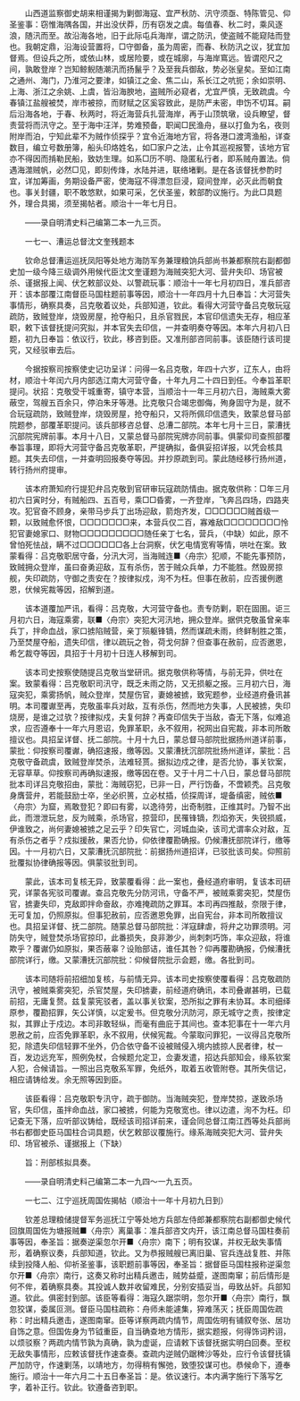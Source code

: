 <!-- { "loadSidebar": true } -->
　　山西道监察御史胡来相谨揭为剿御海寇、宜严秋防、汛守须亟、特陈管见、仰圣鉴事：窃惟海隅各国，并出没伏莽，历有窃发之虞。每值春、秋二时，乘风逐浪，随汛而至。故沿海各地，旧于此际屯兵海岸，谓之防汛，使盗贼不能窥陆而登也。我朝定鼎，沿海设营置将，□守御备，虽为周密，而春、秋防汛之议，犹宜加督焉。但设兵之所，或依山林，或居险要，或在城廓，与海岸窵远。皆谓咫尺之间，孰敢登岸？岂知鲸鲵随潮汛而扬鬣乎？及至我兵御敌，势必张皇矣。至如江南之通州、海门，乃淮河之要津，如镇江之金、焦二山，系长江之吭扼；余如崇明、上海、浙江之余姚、上虞，皆沿海腴地，盗贼所必窥者，尤宜严慎，无致疏虞。今春镇江盐艘被焚，岸市被掠，而财赋之区奚容致此，是防严未密，申饬不切耳。嗣后沿海各地，于春、秋两时，将近海营兵扎营海岸，再于山顶筑墩，设兵瞭望，督责营将而汛守之。至于海中汪洋，势难预备，职闻□民渔舟，昼以打鱼为名，夜则附岸而泊，宁知此辈不为贼作侦探乎？宜令近海地方官，将各港口渡湾渔船，详查数目，编立号数册簿，船头印烙姓名，如□家户之法，止令其巡视报警，该地方官亦不得因而掯勒民船，致妨生理。如系□历不明、隐匿私行者，即系贼舟置法。倘遇海澨贼帆，必然□见，即刻传烽，水陆并进，联络堵剿。是在各该督抚参酌时宜，详加筹画，务期设备严密，使海寇不得漂忽巨浸，窥间登岸，必灭此而朝食也。事关封疆，职不敢悠默，如果可采，乞伏圣鉴，敕部酌议施行。为此□具题外，理合具揭，须至揭帖者。顺治十一年七月日。

　　——录自明清史料己编第二本一九三页。

　　一七一、漕运总督沈文奎残题本

　　钦命总督漕运巡抚凤阳等处地方海防军务兼理粮饷兵部尚书兼都察院右副都御史加一级今降三级调外用候代臣沈文奎谨题为海贼突犯大河、营弁失印、场官被杀、谨据报上闻、伏乞敕部议处、以警疏玩事：顺治十一年七月初四日，准兵部咨开：该本部覆江南督臣马国柱题前事等因，顺治十一年四月十九日奉旨：大河营失事情形，确察具奏，吕克敬着议处，兵部知道，钦此。看得大河营守备吕克敬玩寇疏防，致贼登岸，烧毁房屋，抢夺船只，且杀官戮民，本官印信遗失无存，相应革职，敕下该督抚提问究拟，并本官失去印信，一并查明奏夺等因。本年六月初八日题，初九日奉旨：依议行，钦此，移咨到臣。又准刑部咨同前事。该臣随行该司提究，又经驳审去后。

　　今据按察司按察使史记功呈详：问得一名吕克敬，年四十六岁，辽东人，由将材，顺治十年闰六月内部选江南大河营守备，十年九月二十四日到任。今奉旨革职提问。状招：克敬受干城重寄，镇守本营，当顺治十一年三月初六日，海贼乘大雾蔽空，驾艘五百余只，停泊朱牙等港。比克敬只合竭忠御侮，殉身固守为是，就不合玩寇疏防，致贼登岸，烧毁房屋，抢夺船只，又将所佩印信遗失，致蒙总督马部院题参，部覆革职提问。该兵部移咨总督、总漕二部院。本年七月十三日，蒙漕抚沉部院宪牌前事。本月十八日，又蒙总督马部院宪牌亦同前事。俱蒙仰司查照部覆奉旨事理，即将大河营守备吕克敬革职，严提确拟，备俱妥招详报，以凭会核具题。其失去印信，一并查明回报奏夺等因。并抄原疏到司。蒙此随经移行扬州道，转行扬州府提审。

　　该本府萧知府行提犯弁吕克敬到官研审玩寇疏防情由。据克敬供称：□年三月初六日寅时分，有贼船四、五百号，乘□□昏雾，一齐登岸，飞奔吕四场，四路夹攻。犯官奋不顾身，亲带马步兵丁出场迎敌，箭炮齐发，□□□□□□贼首级一颗，以致贼愈怀恨，□□□□□□□来，本营兵仅二百，寡难敌□□□□□□□□怜犯官妻媳家口、财物□□□□□□□□□随任亲丁七名，营兵，（中缺）如此，原不曾怕死怯战，瞒不过□□□□□□各上台洞察，伏乞电情宽宥等情，哄吐在案。致蒙看得：吕克敬职居守备，分汛大河，当海贼连■〈舟宗〉犯顺，不能先事预防，致贼拥众登岸，虽曰奋勇迎敌，互有杀伤，苦于贼众兵单，力不能胜。然毁房掠舰，失印疏防，守御之责安在？按律拟戍，洵不为枉。但事在赦前，应否援例邀恩，伏候宪裁等因，招解到道。

　　该本道覆加严讯，看得：吕克敬，大河营守备也。责专防剿，职在固圉。讵三月初六日，海寇乘雾，联■〈舟宗〉突犯大河汛地，拥众登岸。据供克敬虽曾亲率兵丁，拌命血战，家口掳陷贼营，亲丁殒躯锋镝，然而谋疏未雨，终鲜制胜之策，乃至焚屋夺船，遗失印信，律以疏玩之咎，荷戈何辞？但查事在赦前，应否邀恩，希乞裁夺等因，具招于十月初十日连人移解到司。

　　该本司史按察使随提吕克敬当堂研讯。据克敬供称等情，与前无异，供吐在案。致蒙看得：吕克敬职司汛守，既乏未雨之防，又无损躯之报。三月初六日，海寇突犯，乘雾扬帆，贼众登岸，焚屋伤官，妻媳被掳，致宪题参，业经道府叠讯甚明。本司覆谳至再，克敬虽率兵对敌，互有杀伤，然而地方失事，人民被掳，失印烧房，是谁之过欤？按律拟戍，夫复何辞？再查印信失于当敌，杳无下落，似难追求，应否遵奉十一年六月恩诏，免罪革职，永不叙用，祝网出自宪裁，非本司所敢擅议也。具招呈详督、抚二部院。十月十九日，蒙总督马部院批据扬州道详前事，蒙批：仰按察司覆谳，确招速报，缴等因。又蒙漕抚沉部院批扬州道详，蒙批：吕克敬守备疏虞，致贼登岸焚杀，法难轻贳。据拟边戍之律，是否允协，事关钦案，无容草草。仰按察司再确拟速报，缴等因在卷。又于十月二十八日，蒙总督马部院批本司详吕克敬招由，蒙批：海贼窃犯，已非一日，严行饬备，不啻颖秃。吕克敬身膺营弁，若能鼓励士卒，坐必织篑，立必杖插，侦探周详，堤备缜密，贼依■〈舟宗〉为窟，焉敢登犯？即曰有雾，以逸待劳，出奇制胜，正维其时。乃智不出此，而泄泄玩怠，反为贼乘，杀场官，掠营印，民罹锋镝，烈焰弥天，失锐损威，伊谁致之，尚何妻媳被掳之足云乎？印失官亡，河城血染，该司尤谓率众对敌，互有杀伤之者乎？戍拟援赦，果否允协，仰依律覆勘确报。仍候漕抚部院详行，缴等因。十一月初六日，又蒙漕抚沉部院批：前据扬州道招详，已驳批该司矣。仰照前批覆拟协律确报等因。俱蒙驳批到司。

　　蒙此，该本司复核无异，致蒙覆看得：此一案也，叠经道府审明，复该本司研究，详蒙各宪驳司覆谳。查吕克敬先分防河讯，守备不严，被贼乘雾突犯，焚屋伤官，掳妻失印，克敌即拌命奋敌，亦难掩疏防之罪耳。本司再四推敲，奈限于律，无可复加，仍照原拟。但事犯赦前，应否邀恩免罪，出自宪台，非本司所敢擅议也。具招呈详督、抚二部院。随蒙总督马部院批：洋寇肆虐，将弁之功罪须明。河防失守，贼登焚杀场官掠印，此番损失，良非渺少，尚刺刺巧饰，率众迎敌，将谁欺乎？覆谳仍如原拟，果否蔽辜？设贻部诘，谁任其咎？仰再覆勘确报，仍候漕抚部院详行，缴。又蒙漕抚沉部院批：仰候督院批示会题，缴。各批到司。

　　该本司随将前招细加复核，与前情无异。该本司史按察使覆看得：吕克敬疏防汛守，被贼乘雾突犯，杀官焚屋，失印掳妻，前经道府确讯，本司叠谳甚明，已载前招，无庸复赘。兹复蒙宪驳者，盖以事关钦案，恐所拟之罪有未协耳。本司细绎原参，覆勘招罪，矢公详慎，以定爰书。但克敬分汛防河，原无城守之责，按律定拟，其罪止于戍边。本司非敢轻纵，而毫有曲庇于其间也。查本犯事在十一年六月恩赦之前，应否免罪革职，永不叙用，伏候宪裁。今蒙取问罪犯，一议得吕克敬所犯，除遗失印信轻罪不坐外，仍合依守备不设被贼侵入境内掳掠人民者律，杖一百，发边远充军，照例免杖，合候题允定卫，佥妻发遣，招达兵部知会，缘系钦案人犯，合候请旨。一照出吕克敬系军罪，免纸外，取着五收管附卷。其所失信记，相应请铸给发。余无照等因到臣。

　　该臣看得：吕克敬职专汛守，疏于御防。当海贼突犯，登岸焚掠，遂致杀场官，失印信，虽拌命血战，家口被掳，何能为克敬宽也。律以边遣，洵不为枉。印记查无下落，应听部议铸给，既经该司招详前来，谨会同总督江南江西等处兵部尚书右都御史臣马国柱合词具题，伏乞敕部议覆施行。缘系海贼突犯大河、营弁失印、场官被杀、谨据报上（下缺）

　　旨：刑部核拟具奏。

　　——录自明清史料己编第二本一九四～一九五页。

　　一七二、江宁巡抚周国佐揭帖（顺治十一年十月初九日到）

　　钦差总理粮储提督军务巡抚江宁等处地方兵部左侍郎兼都察院右副都御史候代回旗周国佐为塘报贼■〈舟宗〉离巢事：准兵部咨文内开，该江南总督马国柱奏前事等因，奉圣旨：据奏逆渠忽尔开■〈舟宗〉南下；明有狡谋，并权无敌失事情形，着确察议奏，兵部知道，钦此。又为恭报贼艘已离旧巢、官兵连战复胜、并陈续到投降人船、仰祈圣鉴事，该职题前事等因，奉圣旨：据督臣马国柱报称逆渠忽尔开■〈舟宗〉南行，这奏又称时出精兵邀击，贼势益蹙，遂图南窜；前后情形是何不侔，着确察具奏。其投诚人数并收留难民，分别安插妥当，毋致丛奸。兵部知道。钦此。俱密封到部。该臣等看得：海寇久踞崇明，忽尔开■〈舟宗〉南行，飘忽狡谋，委属叵测。督臣马国柱疏称：舟师未能遽集，猝难荡灭；抚臣周国佐疏称：时出精兵邀击，遂图南窜。臣等详察两疏内情节，周国佐明有铺叙夸张、居功自饰之意。但国佐身为节钺重臣，自当确查地方情形，据实题报，何得饰词矜诩，以烦驳察？两疏内情节孰为真确，孰为虚诞，应请敕下该督抚据实明白回奏。至权无敌失事情形，应敕该督抚作速查奏。查疏内逆贼仍踞稗沙等处，应行令该督抚镇严加防守，作速剿荡，以靖地方，勿得稍有懈弛，致堕狡谋可也。恭候命下，遵奉施行。顺治十一年六月二十五日奉圣旨：是。依议速行。本内满字施行下落写乞字，着补正行。钦此。钦遵备咨到职。

